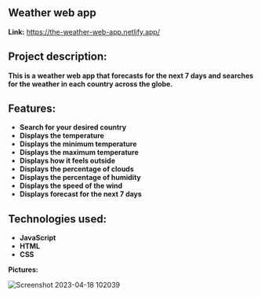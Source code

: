 ## Weather web app

**Link:** https://the-weather-web-app.netlify.app/

## Project description:

**This is a weather web app that forecasts for the next 7 days and searches for the weather in each country across the globe.**

## Features:

 - **Search for your desired country**
 - **Displays the temperature**
 - **Displays the minimum temperature**
 - **Displays the maximum temperature**
 - **Displays how it feels outside**
 - **Displays the percentage of clouds**
 - **Displays the percentage of humidity**
 - **Displays the speed of the wind**
 - **Displays forecast for the next 7 days**

## Technologies used:

 - **JavaScript**
 - **HTML**
 - **CSS**

**Pictures:**

![Screenshot 2023-04-18 102039](https://user-images.githubusercontent.com/106831310/232765955-aad89db2-1e20-437f-bc5a-5c457c1ed826.png)
